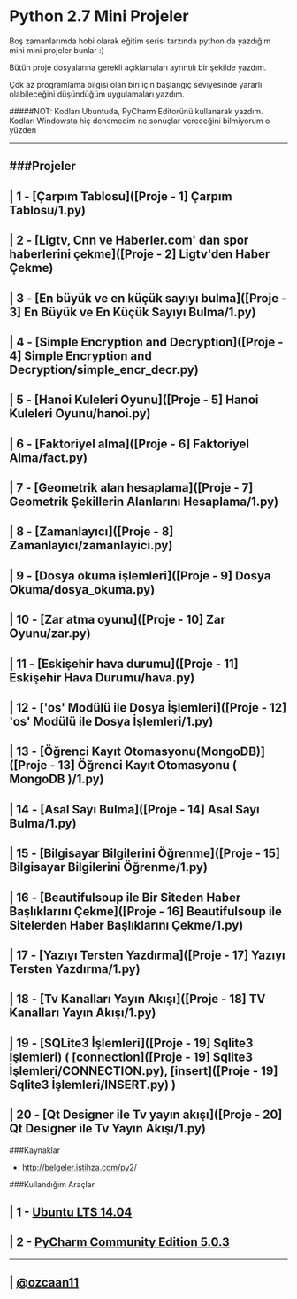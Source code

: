 # Python 2.7 Mini Projeler

Boş zamanlarımda hobi olarak eğitim serisi tarzında python da yazdığım mini mini projeler bunlar :)

Bütün proje dosyalarına gerekli açıklamaları ayrıntılı bir şekilde yazdım.

Çok az programlama bilgisi olan biri için başlangıç seviyesinde yararlı olabileceğini düşündüğüm uygulamaları yazdım.

#####NOT: Kodları Ubuntuda, PyCharm Editorünü kullanarak yazdım. Kodları Windowsta hiç denemedim ne sonuçlar vereceğini bilmiyorum o yüzden

---------------------------------------------------------------------------------------------------------------------------

###Projeler
-

| 1 - [Çarpım Tablosu]([Proje - 1] Çarpım Tablosu/1.py)
-----------------

| 2 - [Ligtv, Cnn ve Haberler.com' dan spor haberlerini çekme]([Proje - 2] Ligtv'den Haber Çekme)
-----------------

| 3 - [En büyük ve en küçük sayıyı bulma]([Proje - 3] En Büyük ve En Küçük Sayıyı Bulma/1.py)
-----------------

| 4 - [Simple Encryption and Decryption]([Proje - 4] Simple Encryption and Decryption/simple_encr_decr.py)
-----------------

| 5 - [Hanoi Kuleleri Oyunu]([Proje - 5] Hanoi Kuleleri Oyunu/hanoi.py)
-----------------

| 6 - [Faktoriyel alma]([Proje - 6] Faktoriyel Alma/fact.py)
-----------------

| 7 - [Geometrik alan hesaplama]([Proje - 7] Geometrik Şekillerin Alanlarını Hesaplama/1.py)
-----------------

| 8 - [Zamanlayıcı]([Proje - 8] Zamanlayıcı/zamanlayici.py)
-----------------

| 9 - [Dosya okuma işlemleri]([Proje - 9] Dosya Okuma/dosya_okuma.py)
-----------------

| 10 - [Zar atma oyunu]([Proje - 10] Zar Oyunu/zar.py)
-----------------

| 11 - [Eskişehir hava durumu]([Proje - 11] Eskişehir Hava Durumu/hava.py)
-----------------

| 12 - ['os' Modülü ile Dosya İşlemleri]([Proje - 12] 'os' Modülü ile Dosya İşlemleri/1.py)
-----------------

| 13 - [Öğrenci Kayıt Otomasyonu(MongoDB)]([Proje - 13] Öğrenci Kayıt Otomasyonu ( MongoDB )/1.py)
-----------------

| 14 - [Asal Sayı Bulma]([Proje - 14] Asal Sayı Bulma/1.py)
-----------------

| 15 - [Bilgisayar Bilgilerini Öğrenme]([Proje - 15] Bilgisayar Bilgilerini Öğrenme/1.py)
-----------------

| 16 - [Beautifulsoup ile Bir Siteden Haber Başlıklarını Çekme]([Proje - 16] Beautifulsoup ile Sitelerden Haber Başlıklarını Çekme/1.py)
-----------------

| 17 - [Yazıyı Tersten Yazdırma]([Proje - 17] Yazıyı Tersten Yazdırma/1.py)
-----------------

| 18 - [Tv Kanalları Yayın Akışı]([Proje - 18] TV Kanalları Yayın Akışı/1.py)
-----------------

| 19 - [SQLite3 İşlemleri]([Proje - 19] Sqlite3 İşlemleri) ( [connection]([Proje - 19] Sqlite3 İşlemleri/CONNECTION.py), [insert]([Proje - 19] Sqlite3 İşlemleri/INSERT.py) )
-----------------

| 20 - [Qt Designer ile Tv yayın akışı]([Proje - 20] Qt Designer ile Tv Yayın Akışı/1.py)
---------------------------------------------------------------------------------------------------------------------------


###Kaynaklar

- http://belgeler.istihza.com/py2/

###Kullandığım Araçlar

| 1 - [Ubuntu LTS 14.04](http://www.ubuntu.com/download)
---------------

| 2 - [PyCharm Community Edition 5.0.3](https://www.jetbrains.com/pycharm-edu/download/)
---------------

-----------------
| [@ozcaan11](https://github.com/ozcaan11) 
-----------------
